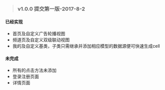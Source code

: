 > ### v1.0.0 提交第一版-2017-8-2 
#### 已经实现
* 首页及自定义广告轮播视图
* 频道页及自定义双级联动视图
* 我的及自定义基类，子类只需继承并添加相应模型的数据源便可快速生成cell
#### 未完成
* 所有的点击方法未添加
* 登录注册页面
* 详情页面
